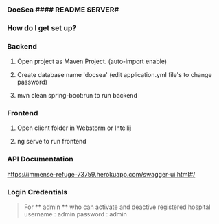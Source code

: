 ### DocSea #### README  SERVER#

### How do I get set up? ###

### Backend ###

1. Open project as Maven Project. (auto-import enable)

2. Create database name 'docsea'  (edit application.yml file's to change password)
				
3. mvn clean spring-boot:run to run backend
        

### Frontend ###
1. Open client folder in Webstorm or Intellij

2. ng serve to run frontend 


### API Documentation ###
https://immense-refuge-73759.herokuapp.com/swagger-ui.html#/


### Login Credentials 
> For ** admin ** who can activate and deactive registered hospital
username : admin
password : admin

